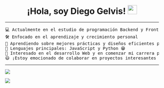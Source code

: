 <h1 align="center">
    ¡Hola, soy Diego Gelvis!
    <a href="https://github.com/Bouaskaoun" target="_self">
        <img src="https://media.giphy.com/media/hvRJCLFzcasrR4ia7z/giphy.gif" width="30">
    </a>
</h1>

<hr>

<pre>
💻 Actualmente en el estudio de programación Backend y Frontend  
🛠️ Enfocado en el aprendizaje y crecimiento personal 
🌱 Aprendiendo sobre mejores prácticas y diseños eficientes para sistemas escalables  
🌟 Lenguajes principales: JavaScript y Python 😁  
🚩 Interesado en el desarrollo Web y en comenzar mi carrera profesional en la tecnología  
😃 ¡Estoy emocionado de colaborar en proyectos interesantes y de seguir aprendiendo!
</pre>

<hr>


<div>
<a href="https://www.linkedin.com/in/gelvis-diego/" target="blank"><img src="https://img.shields.io/badge/linkedin-%230077B5.svg?style=for-the-badge&logo=linkedin&logoColor=white alt="diego" /></a>

<a href="diegogelvis14@gmail.com"><img src="https://img.shields.io/badge/Gmail-D14836?style=for-the-badge&logo=gmail&logoColor=white" /></a>
</div>
